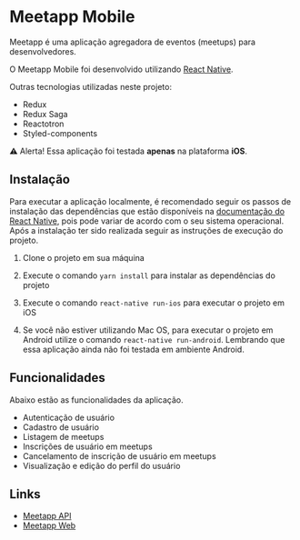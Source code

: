 # Meetapp Mobile

Meetapp é uma aplicação agregadora de eventos (meetups) para desenvolvedores.

O Meetapp Mobile foi desenvolvido utilizando [React Native](https://facebook.github.io/react-native/).

Outras tecnologias utilizadas neste projeto:

* Redux
* Redux Saga
* Reactotron
* Styled-components

:warning: Alerta! Essa aplicação foi testada **apenas** na plataforma **iOS**.

## Instalação

Para executar a aplicação localmente, é recomendado seguir os passos de instalação das dependências que estão disponíveis na [documentação do React Native](https://facebook.github.io/react-native/docs/getting-started), pois pode variar de acordo com o seu sistema operacional. Após a instalação ter sido realizada seguir as instruções de execução do projeto.

1. Clone o projeto em sua máquina

2. Execute o comando `yarn install` para instalar as dependências do projeto

3. Execute o comando `react-native run-ios` para executar o projeto em iOS

4. Se você não estiver utilizando Mac OS, para executar o projeto em Android utilize o comando `react-native run-android`. Lembrando que essa aplicação ainda não foi testada em ambiente Android.


## Funcionalidades

Abaixo estão as funcionalidades da aplicação.

* Autenticação de usuário
* Cadastro de usuário
* Listagem de meetups
* Inscrições de usuário em meetups
* Cancelamento de inscrição de usuário em meetups
* Visualização e edição do perfil do usuário

## Links

* [Meetapp API](https://github.com/igorhideki/meetapp-api)
* [Meetapp Web](https://github.com/igorhideki/meetapp-web)
